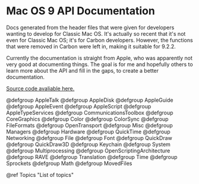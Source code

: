 # Mac OS 9 API Documentation

Docs generated from the header files that were given for developers wanting to develop for Classic Mac OS. It's actually so recent that it's not even for Classic Mac OS; it's for Carbon developers. However, the functions that were removed in Carbon were left in, making it suitable for 9.2.2.

Currently the documentation is straight from Apple, who was apparently not very good at documenting things. The goal is for me and hopefully others to learn more about the API and fill in the gaps, to create a better documentation.

[Source code avaliable here.](https://github.com/IoIxD/macdocs)

@defgroup AppleTalk
@defgroup AppleDisk
@defgroup AppleGuide
@defgroup AppleEvent
@defgroup AppleScript
@defgroup AppleTypeServices
@defgroup CommunicationsToolbox
@defgroup CoreGraphics
@defgroup Color
@defgroup ColorSync
@defgroup FileFormats
@defgroup OpenTransport
@defgroup Misc
@defgroup Managers
@defgroup Hardware
@defgroup QuickTime
@defgroup Networking
@defgroup File
@defgroup Font
@defgroup QuickDraw
@defgroup QuickDraw3D
@defgroup Keychain
@defgroup System
@defgroup Multiprocessing
@defgroup OpenScriptingArchitecture
@defgroup RAVE
@defgroup Translation
@defgroup Time
@defgroup Sprockets
@defgroup Math
@defgroup MovedFiles

@ref Topics "List of topics"